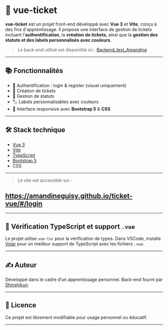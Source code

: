 # 🌻 vue-ticket

**vue-ticket** est un projet front-end développé avec **Vue 3** et **Vite**, conçu à des fins d'apprentissage.
Il propose une interface de gestion de tickets incluant l'**authentification**, la **création de tickets**, ainsi que la **gestion des statuts et des labels personnalisés avec couleurs**.

>  Le back-end utilisé est disponible ici : [Backend\_test\_Amandine](https://github.com/Shinshikun/Backend_test_Amandine)

---

## 📚 Fonctionnalités

* 🔐 Authentification : login & register (visuel uniquement)
* 📝 Création de tickets
* 🎯 Gestion de statuts
* 🏷️ Labels personnalisables avec couleurs
* 🎨 Interface responsive avec **Bootstrap 5** & **CSS**

---

## 🛠️ Stack technique

* [Vue 3](https://vuejs.org/)
* [Vite](https://vitejs.dev/)
* [TypeScript](https://www.typescriptlang.org/)
* [Bootstrap 5](https://getbootstrap.com/)
* CSS

---

> Le site est accessible sur : 
## https://amandineguisy.github.io/ticket-vue/#/login

---

## 🧪 Vérification TypeScript et support `.vue`

Le projet utilise `vue-tsc` pour la vérification de types.
Dans VSCode, installe [Volar](https://marketplace.visualstudio.com/items?itemName=Vue.volar) pour un meilleur support de TypeScript avec les fichiers `.vue`.

---

## ✍️ Auteur

Développé dans le cadre d’un apprentissage personnel.
Back-end fourni par [Shinshikun](https://github.com/Shinshikun).

---

## 📄 Licence

Ce projet est librement modifiable pour usage personnel ou éducatif.

---
